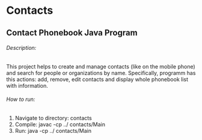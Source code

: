 # Contacts
## Contact Phonebook Java Program

###### Description:
This project helps to create and manage contacts (like on the mobile phone) and search for people or organizations by name.
Specifically, programm has this actions: add, remove, edit contacts and display whole phonebook list with information.

###### How to run:
1. Navigate to directory: contacts
2. Compile: javac -cp ../ contacts/Main
3. Run: java -cp ../ contacts/Main

